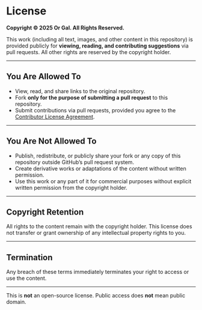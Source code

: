 # License

**Copyright © 2025 Or Gal. All Rights Reserved.**

This work (including all text, images, and other content in this repository) is provided publicly for **viewing, reading, and contributing suggestions** via pull requests. All other rights are reserved by the copyright holder.

---

## You Are Allowed To
- View, read, and share links to the original repository.
- Fork **only for the purpose of submitting a pull request** to this repository.
- Submit contributions via pull requests, provided you agree to the [Contributor License Agreement](CLA.md).

---

## You Are **Not** Allowed To
- Publish, redistribute, or publicly share your fork or any copy of this repository outside GitHub’s pull request system.
- Create derivative works or adaptations of the content without written permission.
- Use this work or any part of it for commercial purposes without explicit written permission from the copyright holder.

---

## Copyright Retention
All rights to the content remain with the copyright holder. This license does not transfer or grant ownership of any intellectual property rights to you.

---

## Termination
Any breach of these terms immediately terminates your right to access or use the content.

---

This is **not** an open-source license. Public access does **not** mean public domain.
